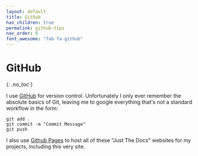 ```yaml
---
layout: default
title: Github
has_children: true
permalink: github-tips
nav_order: 6
font_awesome: "fab fa-github"
---
```



# <i class="{{ page.font_awesome }}"></i> GitHub
{: .no_toc }

I use [GitHub](https://github.com/) for version control. Unfortunately I only ever remember the absolute basics of Git, leaving me to google everything that's not a standard workflow in the form:
``` shell
git add .
git commit -m "Commit Message"
git push
```

I also use [Github Pages](https://pages.github.com/) to host all of these "Just The Docs" websites for my projects, including this very site.
